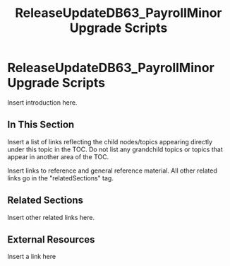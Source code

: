 ﻿---
title: ReleaseUpdateDB63_PayrollMinor  Upgrade Scripts
TOCTitle: ReleaseUpdateDB63_PayrollMinor  Upgrade Scripts
ms:assetid: 799c90fe-4914-40f3-936c-f75e1536b715
ms:mtpsurl: https://msdn.microsoft.com/en-us/library/Dn702766(v=AX.60)
ms:contentKeyID: 65236222
ms.date: 05/18/2015
mtps_version: v=AX.60
---

# ReleaseUpdateDB63\_PayrollMinor Upgrade Scripts 


Insert introduction here.

## In This Section

Insert a list of links reflecting the child nodes/topics appearing directly under this topic in the TOC. Do not list any grandchild topics or topics that appear in another area of the TOC.


Insert links to reference and general reference material. All other related links go in the "relatedSections" tag.

## Related Sections

Insert other related links here.

## External Resources

 Insert a link here

  


